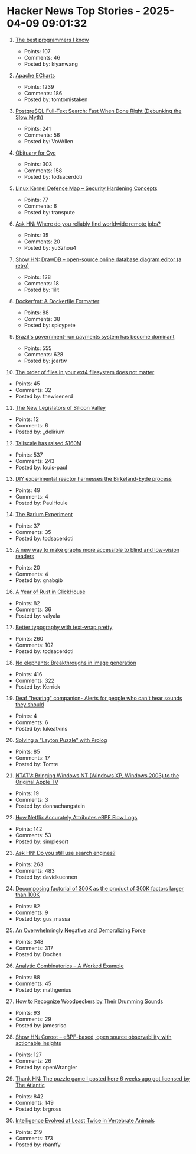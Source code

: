 # Hacker News Top Stories - 2025-04-09 09:01:32

1. [The best programmers I know](https://endler.dev/2025/best-programmers/)
   - Points: 107
   - Comments: 46
   - Posted by: kiyanwang

2. [Apache ECharts](https://echarts.apache.org/en/index.html)
   - Points: 1239
   - Comments: 186
   - Posted by: tomtomistaken

3. [PostgreSQL Full-Text Search: Fast When Done Right (Debunking the Slow Myth)](https://blog.vectorchord.ai/postgresql-full-text-search-fast-when-done-right-debunking-the-slow-myth)
   - Points: 241
   - Comments: 56
   - Posted by: VoVAllen

4. [Obituary for Cyc](https://yuxi-liu-wired.github.io/essays/posts/cyc/)
   - Points: 303
   - Comments: 158
   - Posted by: todsacerdoti

5. [Linux Kernel Defence Map – Security Hardening Concepts](https://github.com/a13xp0p0v/linux-kernel-defence-map)
   - Points: 77
   - Comments: 6
   - Posted by: transpute

6. [Ask HN: Where do you reliably find worldwide remote jobs?](undefined)
   - Points: 35
   - Comments: 20
   - Posted by: yu3zhou4

7. [Show HN: DrawDB – open-source online database diagram editor (a retro)](https://www.drawdb.app/)
   - Points: 128
   - Comments: 18
   - Posted by: 1ilit

8. [Dockerfmt: A Dockerfile Formatter](https://github.com/reteps/dockerfmt)
   - Points: 88
   - Comments: 38
   - Posted by: spicypete

9. [Brazil's government-run payments system has become dominant](https://www.economist.com/the-americas/2025/04/03/brazils-government-run-payments-system-has-become-dominant)
   - Points: 555
   - Comments: 628
   - Posted by: jcartw

10. [The order of files in your ext4 filesystem does not matter](https://thewisenerd.com/blog/ext4-readdir/)
   - Points: 45
   - Comments: 32
   - Posted by: thewisenerd

11. [The New Legislators of Silicon Valley](https://www.theideasletter.org/essay/silicon-valleys-new-legislators/)
   - Points: 12
   - Comments: 6
   - Posted by: _delirium

12. [Tailscale has raised $160M](https://tailscale.com/blog/series-c)
   - Points: 537
   - Comments: 243
   - Posted by: louis-paul

13. [DIY experimental reactor harnesses the Birkeland-Eyde process](https://blog.arduino.cc/2025/03/17/this-diy-experimental-reactor-harnesses-the-birkeland-eyde-process/)
   - Points: 49
   - Comments: 4
   - Posted by: PaulHoule

14. [The Barium Experiment](https://tomscii.sig7.se/2025/04/The-Barium-Experiment)
   - Points: 37
   - Comments: 35
   - Posted by: todsacerdoti

15. [A new way to make graphs more accessible to blind and low-vision readers](https://news.mit.edu/2025/making-graphs-more-accessible-blind-low-vision-readers-0325)
   - Points: 20
   - Comments: 4
   - Posted by: gnabgib

16. [A Year of Rust in ClickHouse](https://clickhouse.com/blog/rust)
   - Points: 82
   - Comments: 36
   - Posted by: valyala

17. [Better typography with text-wrap pretty](https://webkit.org/blog/16547/better-typography-with-text-wrap-pretty/)
   - Points: 260
   - Comments: 102
   - Posted by: todsacerdoti

18. [No elephants: Breakthroughs in image generation](https://www.oneusefulthing.org/p/no-elephants-breakthroughs-in-image)
   - Points: 416
   - Comments: 322
   - Posted by: Kerrick

19. [Deaf "hearing" companion- Alerts for people who can't hear sounds they should](https://apps.apple.com/us/app/taptic-d-deaf-support/id6478986437)
   - Points: 4
   - Comments: 6
   - Posted by: lukeatkins

20. [Solving a “Layton Puzzle” with Prolog](https://buttondown.com/hillelwayne/archive/a48fce5b-8a05-4302-b620-9b26f057f145/)
   - Points: 85
   - Comments: 17
   - Posted by: Tomte

21. [NTATV: Bringing Windows NT (Windows XP, Windows 2003) to the Original Apple TV](https://github.com/DistroHopper39B/NTATV)
   - Points: 19
   - Comments: 3
   - Posted by: donnachangstein

22. [How Netflix Accurately Attributes eBPF Flow Logs](https://netflixtechblog.com/how-netflix-accurately-attributes-ebpf-flow-logs-afe6d644a3bc)
   - Points: 142
   - Comments: 53
   - Posted by: simplesort

23. [Ask HN: Do you still use search engines?](undefined)
   - Points: 263
   - Comments: 483
   - Posted by: davidkuennen

24. [Decomposing factorial of 300K as the product of 300K factors larger than 100K](http://gus-massa.blogspot.com/2025/04/decomposing-factorial-of-300k-as.html)
   - Points: 82
   - Comments: 9
   - Posted by: gus_massa

25. [An Overwhelmingly Negative and Demoralizing Force](https://aftermath.site/ai-video-game-development-art-vibe-coding-midjourney)
   - Points: 348
   - Comments: 317
   - Posted by: Doches

26. [Analytic Combinatorics – A Worked Example](https://grossack.site/2025/04/08/analytic-combinatorics-example.html)
   - Points: 88
   - Comments: 45
   - Posted by: mathgenius

27. [How to Recognize Woodpeckers by Their Drumming Sounds](https://www.allaboutbirds.org/news/how-to-recognize-woodpeckers-by-their-drumming-sounds/)
   - Points: 93
   - Comments: 29
   - Posted by: jamesriso

28. [Show HN: Coroot – eBPF-based, open source observability with actionable insights](https://github.com/coroot/coroot)
   - Points: 127
   - Comments: 26
   - Posted by: openWrangler

29. [Thank HN: The puzzle game I posted here 6 weeks ago got licensed by The Atlantic](https://www.theatlantic.com/games/bracket-city/)
   - Points: 842
   - Comments: 149
   - Posted by: brgross

30. [Intelligence Evolved at Least Twice in Vertebrate Animals](https://www.quantamagazine.org/intelligence-evolved-at-least-twice-in-vertebrate-animals-20250407/)
   - Points: 219
   - Comments: 173
   - Posted by: rbanffy


